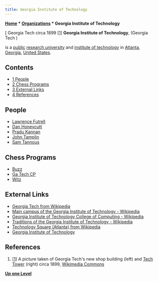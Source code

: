 ```yaml
---
title: Georgia Institute of Technology
---
```

**[Home](Home "Home") * [Organizations](Organizations "Organizations") * Georgia Institute of Technology**

\[ Georgia Tech circa 1899 <a id="cite-note-1" href="#cite-ref-1">[1]</a>
**Georgia Institute of Technology**, (Georgia Tech )

is a [public](https://en.wikipedia.org/wiki/Public_university) [research university](https://en.wikipedia.org/wiki/Research_university) and [institute of technology](https://en.wikipedia.org/wiki/Institute_of_technology) in [Atlanta](https://en.wikipedia.org/wiki/Atlanta), [Georgia](https://en.wikipedia.org/wiki/Georgia_%28U.S._state%29), [United States](https://en.wikipedia.org/wiki/United_States).

## Contents

- [1 People](#people)
- [2 Chess Programs](#chess-programs)
- [3 External Links](#external-links)
- [4 References](#references)

## People

- [Lawrence Futrell](Lawrence_Futrell "Lawrence Futrell")
- [Dan Honeycutt](Dan_Honeycutt "Dan Honeycutt")
- [Pradu Kannan](Pradu_Kannan "Pradu Kannan")
- [John Tamplin](John_Tamplin "John Tamplin")
- [Sam Tannous](Sam_Tannous "Sam Tannous")

## Chess Programs

- [Buzz](Buzz "Buzz")
- [Ga Tech CP](Ga_Tech_CP "Ga Tech CP")
- [Witz](Witz "Witz")

## External Links

- [Georgia Tech from Wikipedia](https://en.wikipedia.org/wiki/Georgia_Tech)
- [Main campus of the Georgia Institute of Technology - Wikipedia](https://en.wikipedia.org/wiki/Main_campus_of_the_Georgia_Institute_of_Technology)
- [Georgia Institute of Technology College of Computing - Wikipedia](https://en.wikipedia.org/wiki/Georgia_Institute_of_Technology_College_of_Computing)
- [Traditions of the Georgia Institute of Technology - Wikipedia](https://en.wikipedia.org/wiki/Traditions_of_the_Georgia_Institute_of_Technology)
- [Technology Square (Atlanta) from Wikipedia](<https://en.wikipedia.org/wiki/Technology_Square_(Atlanta)>)
- [Georgia Institute of Technology](https://www.gatech.edu/)

## References

1. <a id="cite-ref-1" href="#cite-note-1">[1]</a> A picture taken of Georgia Tech's new shop building (left) and [Tech Tower](https://en.wikipedia.org/wiki/Tech_Tower) (right) circa 1899, [Wikimedia Commons](https://en.wikipedia.org/wiki/Wikimedia_Commons)

**[Up one Level](Organizations "Organizations")**

